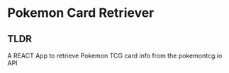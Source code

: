 # Pokemon Card Retriever

## TLDR

A REACT App to retrieve Pokemon TCG card info from the pokemontcg.io API